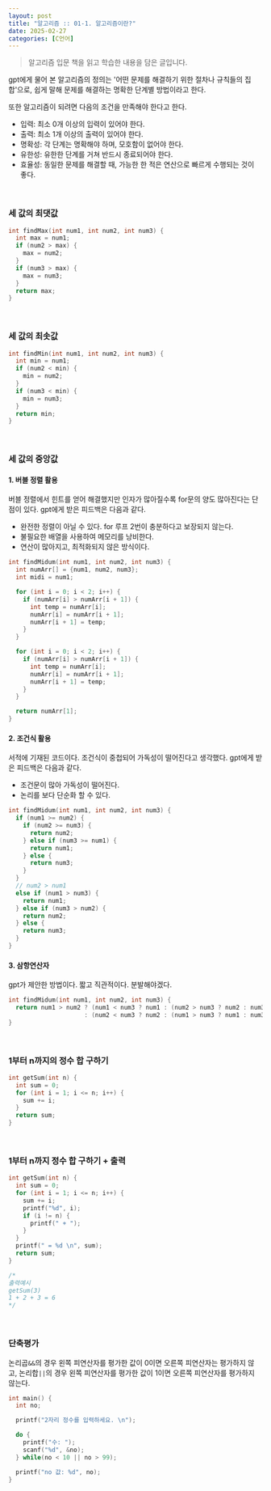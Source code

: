 ```yaml
---
layout: post
title: "알고리즘 :: 01-1. 알고리즘이란?"
date: 2025-02-27
categories: [C언어]
---
```


> 알고리즘 입문 책을 읽고 학습한 내용을 담은 글입니다.

gpt에게 물어 본 알고리즘의 정의는 '어떤 문제를 해결하기 위한 절차나 규칙들의 집합'으로, 쉽게 말해 문제를 해결하는 명확한 단계별 방법이라고 한다.

또한 알고리즘이 되려면 다음의 조건을 만족해야 한다고 한다.

- 입력: 최소 0개 이상의 입력이 있어야 한다.
- 출력: 최소 1개 이상의 출력이 있어야 한다.
- 명확성: 각 단계는 명확해야 하며, 모호함이 없어야 한다.
- 유한성: 유한한 단계를 거쳐 반드시 종료되어야 한다.
- 효율성: 동일한 문제를 해결할 때, 가능한 한 적은 연산으로 빠르게 수행되는 것이 좋다.

<br>

### 세 값의 최댓값

```c
int findMax(int num1, int num2, int num3) {
  int max = num1;
  if (num2 > max) {
    max = num2;
  }
  if (num3 > max) {
    max = num3;
  }
  return max;
}
```

<br>

### 세 값의 최솟값

```c
int findMin(int num1, int num2, int num3) {
  int min = num1;
  if (num2 < min) {
    min = num2;
  }
  if (num3 < min) {
    min = num3;
  }
  return min;
}
```

<br>

### 세 값의 중앙값

#### 1. 버블 정렬 활용

버블 정렬에서 힌트를 얻어 해결했지만 인자가 많아질수록 for문의 양도 많아진다는 단점이 있다.
gpt에게 받은 피드백은 다음과 같다.

- 완전한 정렬이 아닐 수 있다. for 루프 2번이 충분하다고 보장되지 않는다.
- 불필요한 배열을 사용하여 메모리를 낭비한다.
- 연산이 많아지고, 최적화되지 않은 방식이다.

```c
int findMidum(int num1, int num2, int num3) {
  int numArr[] = {num1, num2, num3};
  int midi = num1;

  for (int i = 0; i < 2; i++) {
    if (numArr[i] > numArr[i + 1]) {
      int temp = numArr[i];
      numArr[i] = numArr[i + 1];
      numArr[i + 1] = temp;
    }
  }

  for (int i = 0; i < 2; i++) {
    if (numArr[i] > numArr[i + 1]) {
      int temp = numArr[i];
      numArr[i] = numArr[i + 1];
      numArr[i + 1] = temp;
    }
  }

  return numArr[1];
}
```

#### 2. 조건식 활용

서적에 기재된 코드이다. 조건식이 중첩되어 가독성이 떨어진다고 생각했다.
gpt에게 받은 피드백은 다음과 같다.

- 조건문이 많아 가독성이 떨어진다.
- 논리를 보다 단순화 할 수 있다.

```c
int findMidum(int num1, int num2, int num3) {
  if (num1 >= num2) {
    if (num2 >= num3) {
      return num2;
    } else if (num3 >= num1) {
      return num1;
    } else {
      return num3;
    }
  }
  // num2 > num1
  else if (num1 > num3) {
    return num1;
  } else if (num3 > num2) {
    return num2;
  } else {
    return num3;
  }
}
```

#### 3. 삼항연산자

gpt가 제안한 방법이다. 짧고 직관적이다. 분발해야겠다.

```c
int findMidum(int num1, int num2, int num3) {
  return num1 > num2 ? (num1 < num3 ? num1 : (num2 > num3 ? num2 : num3))
                     : (num2 < num3 ? num2 : (num1 > num3 ? num1 : num3));
}
```

<br>

### 1부터 n까지의 정수 합 구하기

```c
int getSum(int n) {
  int sum = 0;
  for (int i = 1; i <= n; i++) {
    sum += i;
  }
  return sum;
}
```

<br>

### 1부터 n까지 정수 합 구하기 + 출력

```c
int getSum(int n) {
  int sum = 0;
  for (int i = 1; i <= n; i++) {
    sum += i;
    printf("%d", i);
    if (i != n) {
      printf(" + ");
    }
  }
  printf(" = %d \n", sum);
  return sum;
}

/* 
출력예시
getSum(3)
1 + 2 + 3 = 6
*/
```

<br>

### 단축평가

논리곱`&&`의 경우 왼쪽 피연산자를 평가한 값이 0이면 오른쪽 피연산자는 평가하지 않고, 
논리합`||`의 경우 왼쪽 피연산자를 평가한 값이 1이면 오른쪽 피연산자를 평가하지 않는다.

```c
int main() {
  int no;

  printf("2자리 정수를 입력하세요. \n");

  do {
    printf("수: ");
    scanf("%d", &no);
  } while(no < 10 || no > 99);

  printf("no 값: %d", no);
}
```